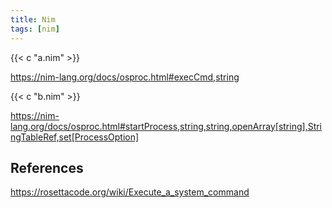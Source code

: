 ```yaml
---
title: Nim
tags: [nim]
---
```


{{< c "a.nim" >}}

<https://nim-lang.org/docs/osproc.html#execCmd,string>

{{< c "b.nim" >}}

<https://nim-lang.org/docs/osproc.html#startProcess,string,string,openArray[string],StringTableRef,set[ProcessOption]>

## References

<https://rosettacode.org/wiki/Execute_a_system_command>
